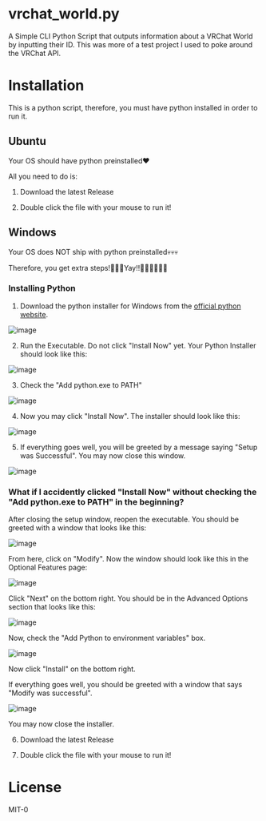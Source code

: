 # vrchat_world.py
A Simple CLI Python Script that outputs information about a VRChat World by inputting their ID. 
This was more of a test project I used to poke around the VRChat API. 

# Installation

This is a python script, therefore, you must have python installed in order to run it.

## Ubuntu

Your OS should have python preinstalled♥️

All you need to do is:

1. Download the latest Release 

2. Double click the file with your mouse to run it!

## Windows

Your OS does NOT ship with python preinstalled💀💀💀

Therefore, you get extra steps!🤗🤗🤗Yay!!🎉🎉🎉💀💀💀

### Installing Python

1. Download the python installer for Windows from the [official python website](https://www.python.org/downloads/).

![image](https://github.com/user-attachments/assets/b9f9f8c7-5fce-4334-9926-ea93cee568a1)

2. Run the Executable. Do not click "Install Now" yet. Your Python Installer should look like this: 

![image](https://github.com/user-attachments/assets/f3a6f1e0-f009-4be6-9876-ddaa8dc00459)

3. Check the "Add python.exe to PATH"

![image](https://github.com/user-attachments/assets/62ede0c0-a77d-425b-84a7-c624226f76de)

4. Now you may click "Install Now". The installer should look like this:

![image](https://github.com/user-attachments/assets/fc772898-3c2b-482a-b25e-c1475a2302e3)

5. If everything goes well, you will be greeted by a message saying "Setup was Successful". You may now close this window.

![image](https://github.com/user-attachments/assets/72112993-80c4-44cf-96f0-dcee149194d6)

### What if I accidently clicked "Install Now" without checking the "Add python.exe to PATH" in the beginning?

After closing the setup window, reopen the executable. You should be greeted with a window that looks like this:

![image](https://github.com/user-attachments/assets/3ef6eab5-c6c3-4d75-b7ab-c7e72150702c)

From here, click on "Modify". Now the window should look like this in the Optional Features page:

![image](https://github.com/user-attachments/assets/93cbb529-1e25-4b11-97ac-cab914063b71)

Click "Next" on the bottom right. You should be in the Advanced Options section that looks like this:

![image](https://github.com/user-attachments/assets/d949b57b-650d-4007-8dea-ae40753b8680)

Now, check the "Add Python to environment variables" box.

![image](https://github.com/user-attachments/assets/653e7300-8a81-4f80-9651-9fc4cd853f7e)

Now click "Install" on the bottom right.

If everything goes well, you should be greeted with a window that says "Modify was successful".

![image](https://github.com/user-attachments/assets/fd617d0f-d3a4-4b12-a827-0aff76fbfe01)

You may now close the installer.

6. Download the latest Release

7. Double click the file with your mouse to run it!

# License
MIT-0

